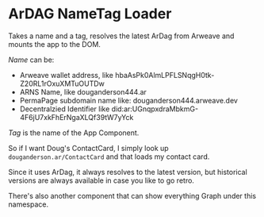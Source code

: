 # ArDAG NameTag Loader

Takes a name and a tag, resolves the latest ArDag from Arweave and mounts the app to the DOM.

_Name_ can be:

- Arweave wallet address, like hbaAsPk0AlmLPFLSNqgH0tk-Z20RL1rOxuXMTuOUTDw
- ARNS Name, like douganderson444.ar
- PermaPage subdomain name like: douganderson444.arweave.dev
- Decentralzied Identifier like did:ar:UGnqpxdraMbkmG-4F6jU7xkFhErNgaXLQf39tW7yYck

_Tag_ is the name of the App Component.

So if I want Doug's ContactCard, I simply look up `douganderson.ar/ContactCard` and that loads my contact card.

Since it uses ArDag, it always resolves to the latest version, but historical versions are always available in case you like to go retro.

There's also another component that can show everything Graph under this namespace.
